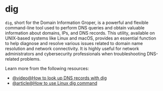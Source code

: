 # dig

`dig`, short for the Domain Information Groper, is a powerful and flexible command-line tool used to perform DNS queries and obtain valuable information about domains, IPs, and DNS records. This utility, available on UNIX-based systems like Linux and macOS, provides an essential function to help diagnose and resolve various issues related to domain name resolution and network connectivity. It is highly useful for network administrators and cybersecurity professionals when troubleshooting DNS-related problems.

Learn more from the following resources:

- [@video@How to look up DNS records with dig](https://www.youtube.com/watch?v=3AOKomsmeUY)
- [@article@How to use Linux dig command](https://www.youtube.com/watch?v=LsXHGoP1sz0)
